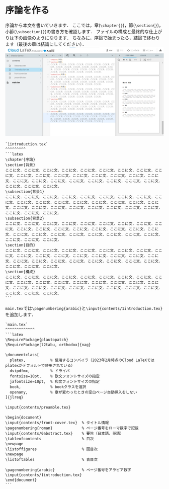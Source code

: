 # 序論を作る
序論から本文を書いていきます．
ここでは，章(`\chapter{}`)，節(`\section{}`)，小節(`\subsection{}`)の書き方を確認します．
ファイルの構成と最終的な仕上がりは下の画像のようになります．
ちなみに，序論で始まったら，結論で終わります（最後の章は結論にしてください）．
![introduction](images/introduction.png)
````{grid-item-card}
`1introduction.tex`
^^^^^^^^^
```latex
\chapter{序論}
\section{背景}
ここに文．ここに文．ここに文．ここに文．ここに文．ここに文．ここに文．ここに文．ここに文．ここに文．ここに文．ここに文．ここに文．ここに文．ここに文．ここに文．ここに文．ここに文．ここに文．ここに文．ここに文．ここに文．ここに文．ここに文．ここに文．ここに文．ここに文．ここに文．
\subsection{背景1}
ここに文．ここに文．ここに文．ここに文．ここに文．ここに文．ここに文．ここに文．ここに文．ここに文．ここに文．ここに文．ここに文．ここに文．ここに文．ここに文．ここに文．ここに文．ここに文．ここに文．ここに文．ここに文．ここに文．ここに文．ここに文．ここに文．ここに文．ここに文．
\subsection{背景2}
ここに文．ここに文．ここに文．ここに文．ここに文．ここに文．ここに文．ここに文．ここに文．ここに文．ここに文．ここに文．ここに文．ここに文．ここに文．ここに文．ここに文．ここに文．ここに文．ここに文．ここに文．ここに文．ここに文．ここに文．ここに文．ここに文．ここに文．ここに文．
\section{目的}
ここに文．ここに文．ここに文．ここに文．ここに文．ここに文．ここに文．ここに文．ここに文．ここに文．ここに文．ここに文．ここに文．ここに文．ここに文．ここに文．ここに文．ここに文．ここに文．ここに文．ここに文．ここに文．ここに文．ここに文．ここに文．ここに文．ここに文．ここに文．
\section{構成}
ここに文．ここに文．ここに文．ここに文．ここに文．ここに文．ここに文．ここに文．ここに文．ここに文．ここに文．ここに文．ここに文．ここに文．ここに文．ここに文．ここに文．ここに文．ここに文．ここに文．ここに文．ここに文．ここに文．ここに文．ここに文．ここに文．ここに文．ここに文．
```
````

`main.tex`では`\pagenumbering{arabic}`と`\input{contents/1introduction.tex}`を追加します．

````{grid-item-card}
`main.tex`
^^^^^^^^^^^^^
```latex
\RequirePackage{plautopatch}
\RequirePackage[l2tabu, orthodox]{nag}

\documentclass[
  platex,           % 使用するコンパイラ（2023年2月時点のCloud LaTeXではplatexがデフォルトで使用されている）
  dvipdfmx,         % ドライバ
  fontsize=10pt,    % 欧文フォントサイズの指定
  jafontsize=10pt,  % 和文フォントサイズの指定
  book,             % bookクラスを選択
  openany,          % 章が変わったときの空白ページ自動挿入をしない
]{jlreq}

\input{contents/preamble.tex}

\begin{document}
\input{contents/front-cover.tex}  % タイトル情報
\pagenumbering{roman}             % ページ番号をローマ数字で記載
\input{contents/0abstract.tex}    % 要旨（日本語，英語）
\tableofcontents                  % 目次
\newpage
\listoffigures                    % 図目次
\newpage
\listoftables                     % 表目次

\pagenumbering{arabic}            % ページ番号をアラビア数字
\input{contents/1introduction.tex}
\end{document}
```
````